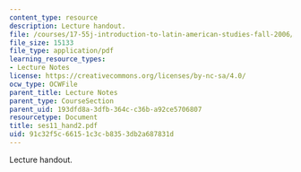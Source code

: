 ```yaml
---
content_type: resource
description: Lecture handout.
file: /courses/17-55j-introduction-to-latin-american-studies-fall-2006/91c32f5c66151c3cb8353db2a687831d_ses11_hand2.pdf
file_size: 15133
file_type: application/pdf
learning_resource_types:
- Lecture Notes
license: https://creativecommons.org/licenses/by-nc-sa/4.0/
ocw_type: OCWFile
parent_title: Lecture Notes
parent_type: CourseSection
parent_uid: 193dfd8a-3dfb-364c-c36b-a92ce5706807
resourcetype: Document
title: ses11_hand2.pdf
uid: 91c32f5c-6615-1c3c-b835-3db2a687831d
---
```

Lecture handout.